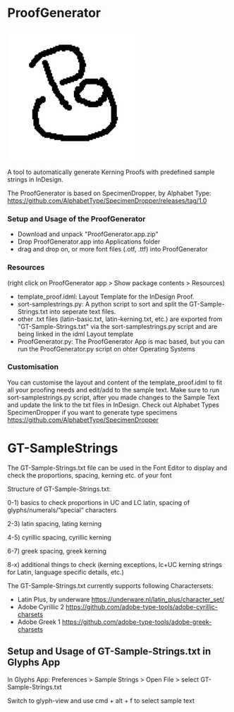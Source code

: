 # ProofGenerator
![](data/PG-bw-small.gif)

 A tool to automatically generate Kerning Proofs with predefined sample strings in InDesign. 
 
 The ProofGenerator is based on SpecimenDropper, by Alphabet Type:
 https://github.com/AlphabetType/SpecimenDropper/releases/tag/1.0
 
 ### Setup and Usage of the ProofGenerator
- Download and unpack "ProofGenerator.app.zip"
- Drop ProofGenerator.app into Applications folder
- drag and drop on, or more font files (.otf, .ttf) into ProofGenerator

 ### Resources 
(right click on ProofGenerator app > Show package contents > Resources)

- template_proof.idml: Layout Template for the InDesign Proof.
- sort-samplestrings.py: A python script to sort and split the GT-Sample-Strings.txt into seperate text files. 
- other .txt files (latin-basic.txt, latin-kerning.txt, etc.) are exported from "GT-Sample-Strings.txt" via the sort-samplestrings.py script and are being linked in the idml Layout template
- ProofGenerator.py: The ProofGenerator App is mac based, but you can run the ProofGenerator.py script on ohter Operating Systems

### Customisation
You can customise the layout and content of the template_proof.idml to fit all your proofing needs and edit/add to the sample text. Make sure to run sort-samplestrings.py script, after you made changes to the Sample Text and update the link to the txt files in InDesign. Check out Alphabet Types SpecimenDropper if you want to generate type specimens https://github.com/AlphabetType/SpecimenDropper


 
# GT-SampleStrings
 The GT-Sample-Strings.txt file can be used in the Font Editor to display and check the proportions, spacing, kerning etc. of your font

 Structure of GT-Sample-Strings.txt: 
 
 0-1) basics to check proportions in UC and LC latin, spacing of glyphs/numerals/”special” characters
 
 2-3) latin spacing, lating kerning 
 
 4-5) cyrillic spacing, cyrillic kerning 
 
 6-7) greek spacing, greek kerning 
 
 8-x) additional things to check  (kerning exceptions, lc+UC kerning strings for Latin, language specific details, etc.)
 
 The GT-Sample-Strings.txt currently supports following Charactersets:
 
 - Latin Plus, by underware https://underware.nl/latin_plus/character_set/
 - Adobe Cyrillic 2 https://github.com/adobe-type-tools/adobe-cyrillic-charsets
 - Adobe Greek 1 https://github.com/adobe-type-tools/adobe-greek-charsets
 

## Setup and Usage of GT-Sample-Strings.txt in Glyphs App

 In Glyphs App: Preferences > Sample Strings > Open File > select GT-Sample-Strings.txt
 
 Switch to glyph-view and use cmd + alt + f to select sample text
 



